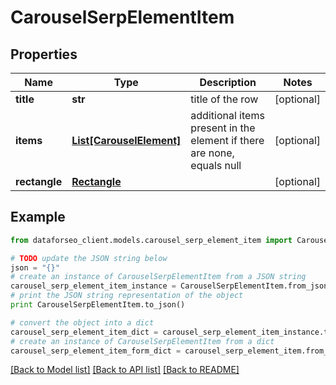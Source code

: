 # CarouselSerpElementItem


## Properties

Name | Type | Description | Notes
------------ | ------------- | ------------- | -------------
**title** | **str** | title of the row | [optional] 
**items** | [**List[CarouselElement]**](CarouselElement.md) | additional items present in the element if there are none, equals null | [optional] 
**rectangle** | [**Rectangle**](Rectangle.md) |  | [optional] 

## Example

```python
from dataforseo_client.models.carousel_serp_element_item import CarouselSerpElementItem

# TODO update the JSON string below
json = "{}"
# create an instance of CarouselSerpElementItem from a JSON string
carousel_serp_element_item_instance = CarouselSerpElementItem.from_json(json)
# print the JSON string representation of the object
print CarouselSerpElementItem.to_json()

# convert the object into a dict
carousel_serp_element_item_dict = carousel_serp_element_item_instance.to_dict()
# create an instance of CarouselSerpElementItem from a dict
carousel_serp_element_item_form_dict = carousel_serp_element_item.from_dict(carousel_serp_element_item_dict)
```
[[Back to Model list]](../README.md#documentation-for-models) [[Back to API list]](../README.md#documentation-for-api-endpoints) [[Back to README]](../README.md)


